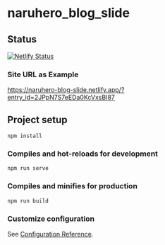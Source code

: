 # naruhero_blog_slide

## Status

[![Netlify Status](https://api.netlify.com/api/v1/badges/44916f03-2618-439d-907c-e45a52bbb481/deploy-status)](https://app.netlify.com/sites/naruhero-blog-slide/deploys)

### Site URL as Example
https://naruhero-blog-slide.netlify.app/?entry_id=2JPpN7S7eEDa0KcVxsBI87

## Project setup
```
npm install
```

### Compiles and hot-reloads for development
```
npm run serve
```

### Compiles and minifies for production
```
npm run build
```

### Customize configuration
See [Configuration Reference](https://cli.vuejs.org/config/).

